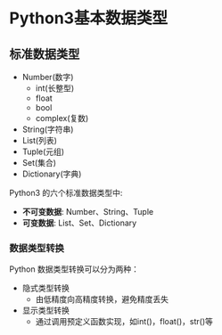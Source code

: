 # Python3基本数据类型

## 标准数据类型

- Number(数字)
  - int(长整型)
  - float
  - bool
  - complex(复数)
- String(字符串)
- List(列表)
- Tuple(元组)
- Set(集合)
- Dictionary(字典)

Python3 的六个标准数据类型中:

- **不可变数据**: Number、String、Tuple
- **可变数据**: List、Set、Dictionary

### 数据类型转换

Python 数据类型转换可以分为两种：

- 隐式类型转换
  - 由低精度向高精度转换，避免精度丢失
- 显示类型转换
  - 通过调用预定义函数实现，如int()，float()，str()等
